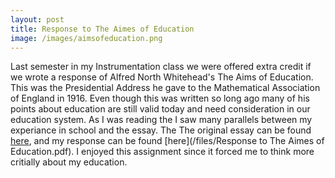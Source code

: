 ```yaml
---
layout: post
title: Response to The Aimes of Education
image: /images/aimsofeducation.png
---
```


Last semester in my Instrumentation class we were offered extra credit if we wrote a response of Alfred North Whitehead's The Aims of Education. This was the Presidential Address he gave to the Mathematical Association of England in 1916. Even though this was written so long ago many of his points about education are still valid today and need consideration in our education system. As I was reading the I saw many parallels between my experiance in school and the essay. The The original essay can be found [here](/files/Whitehead1916a.pdf), and my response can be found [here](/files/Response to The Aimes of Education.pdf). I enjoyed this assignment since it forced me to think more critially about my education.
